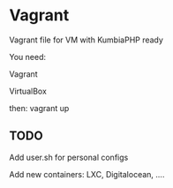 # Vagrant
Vagrant file for VM with KumbiaPHP ready

You need:

Vagrant

VirtualBox

then: vagrant up

## TODO

Add user.sh for personal configs

Add new containers: LXC, Digitalocean, ....

